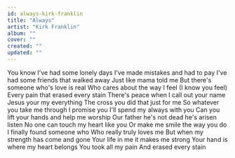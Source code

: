 ```yaml
---
id: always-kirk-franklin
title: "Always"
artist: "Kirk Franklin"
album: ""
cover: ""
created: ""
updated: ""
---
```


You know I've had some lonely days
I've made mistakes and had to pay
I've had some friends that walked away
Just like mama told me
But there's someone who's love is real
Who cares about the way I feel (I know you feel)
Every pain that erased every stain
There's peace when I call out your name
Jesus your my everything
The cross you did that just for me
So whatever you take me through
I promise you
I'll spend my always with you
Can you lift your hands and help me worship
Our father he's not dead he's arisen listen
No one can touch my heart like you
Or make me smile the way you do
I finally found someone who
Who really truly loves me
But when my strength has come and gone
Your life in me it makes me strong
Your hand is where my heart belongs
You took all my pain
And erased every stain